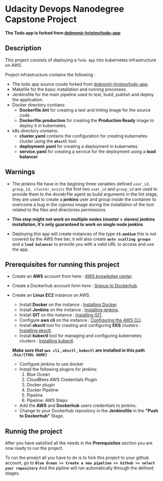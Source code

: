 # Udacity Devops Nanodegree Capstone Project

**The Todo app is forked from [dobromir-hristov/todo-app](https://github.com/dobromir-hristov/todo-app)**

## Description

This project consists of deploying a `Todo App` into kubernetes infrastructure on AWS.

Project infrastructure contains the following :

* The todo app source coude forked from [dobromir-hristov/todo-app](https://github.com/dobromir-hristov/todo-app).
* Makefile for the basic installation and running processes.
* Jenkinsfile for the main pipeline used to test, build, publish and deploy the application.
* Docker directory contians: 
    * **Dockerfile.lint** for creating a test and linting image for the source code.
    * **Dockerfile.production** for creating the **Production Ready** image to deploy it in kubernetes.
* k8s directory contains: 
    * **cluster.yaml** contains the configuration for creating kubernetes cluster using the **`eksctl`** tool.
    * **deployment.yaml** for creating a deployment in kubernetes.
    * **service.yaml** for creating a service for the deployment using a **load balancer**

## Warnings

* The jenkins file have in the begining three variables defined `user_id, group_id, cluster_exists` the first two `user_id` and `group_id` are used to provide them to the docekrfile agent as build arguments in the lint stage, they are used to create a **jenkins** user and group inside the container to overcome a bug in the cypress image during the installation of the tool related to the files and directories permissions.

* **This step might not work on multiple nodes (master > slaves) jenkins installation, it's only guaranteed to work on single node jenkins**

* Deploying this app will create instances of the type **`t3.medium`** this is not covered by the AWS free tier, it will also create **`auto scalling groups`** and a **`load balancer`** to provide you with a valid URL to access and use the app.

## Prerequisites for running this project
* Create an **AWS** account from here : [AWS knowledge center](https://aws.amazon.com/premiumsupport/knowledge-center/create-and-activate-aws-account/).
* Create a Dockerhub account form here : [Signup to Dockerhub](https://hub.docker.com/signup).
* Create an **Linux EC2** instance on AWS.
    * Install **Docker** on the instance : [Installing Docker](https://docs.docker.com/engine/install).
    * Install **Jenkins** on the instance : [Installing jenkins](https://www.jenkins.io/doc/book/installing/).
    * Install **GIT** on the instance : [Installing GIT](https://git-scm.com/book/en/v2/Getting-Started-Installing-Git).
    * Configure **aws cli** on the instance : [Configuring the AWS CLI](https://docs.aws.amazon.com/cli/latest/userguide/cli-chap-configure.html).
    * Install **eksctl** tool for creating and configuring **EKS** clusters : [Installing eksctl](https://eksctl.io/introduction/#installation).
    * Install **kubectl** tool for managing and configuring kubernetes clusters : [Installing kubectl](https://kubernetes.io/docs/tasks/tools/install-kubectl/).
    
    **Make sure that `aws cli` , `eksctl` , `kubectl` are installed in this path `/bin/{TOOL NAME}`**
    * Configure jenkins to use docker
    * Install the following plugins for jenkins:
        1. Blue Ocean
        2. CloudBees AWS Credentials Plugin
        3. Docker plugin
        4. Docker Pipeline
        5. Pipeline
        6. Pipeline: AWS Steps
    * Add the **AWS** and **Dockerhub** users credentials to jenkins.
    * Change to your Dockerhub repository in the **Jenkinsfile**  in the **"Push to Dockerhub"** Stage.

## Runnig the project

After you have satisfied all the needs in the **Prerequisites** section you are now ready to run the project.


To run the proejct all you have to do is to fork this project to your github account, go to **`Blue Ocean >> Create a new pipeline >> Github >> select your repository`** And the pipline will run automatically through the defined stages.
